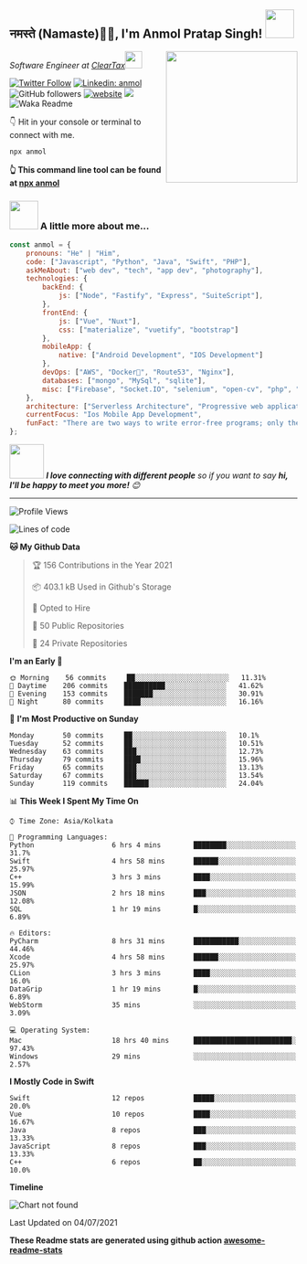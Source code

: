 <h2>नमस्ते (Namaste)🙏🏻, I'm Anmol Pratap Singh! <img src="https://media.giphy.com/media/12oufCB0MyZ1Go/giphy.gif" width="50"></h2>
<img align='right' src="https://media.giphy.com/media/M9gbBd9nbDrOTu1Mqx/giphy.gif" width="230">
<p><em>Software Engineer at <a href="http://www.cleartax.in">ClearTax</a><img src="https://media.giphy.com/media/WUlplcMpOCEmTGBtBW/giphy.gif" width="30"> 
</em></p>

[![Twitter Follow](https://img.shields.io/twitter/follow/misteranmol?label=Follow)](https://twitter.com/intent/follow?screen_name=misteranmol)
[![Linkedin: anmol](https://img.shields.io/badge/-anmol-blue?style=flat-square&logo=Linkedin&logoColor=white&link=https://www.linkedin.com/in/anmol-p-singh/)](https://www.linkedin.com/in/anmol-p-singh/)
![GitHub followers](https://img.shields.io/github/followers/anmol098?label=Follow&style=social)
[![website](https://img.shields.io/badge/Website-46a2f1.svg?&style=flat-square&logo=Google-Chrome&logoColor=white&link=https://anmolsingh.me/)](https://anmolsingh.me/)
![](https://visitor-badge.glitch.me/badge?page_id=anmol098.anmol098)
![Waka Readme](https://github.com/anmol098/anmol098/workflows/Waka%20Readme/badge.svg)

👇 Hit in your console or terminal to connect with me.

```bash
npx anmol
```
**👆 This command line tool can be found at [npx anmol](https://github.com/anmol098/npx_card)**

### <img src="https://media.giphy.com/media/VgCDAzcKvsR6OM0uWg/giphy.gif" width="50"> A little more about me...  

```javascript
const anmol = {
    pronouns: "He" | "Him",
    code: ["Javascript", "Python", "Java", "Swift", "PHP"],
    askMeAbout: ["web dev", "tech", "app dev", "photography"],
    technologies: {
        backEnd: {
            js: ["Node", "Fastify", "Express", "SuiteScript"],
        },
        frontEnd: {
            js: ["Vue", "Nuxt"],
            css: ["materialize", "vuetify", "bootstrap"]
        },
        mobileApp: {
            native: ["Android Development", "IOS Development"]
        },
        devOps: ["AWS", "Docker🐳", "Route53", "Nginx"],
        databases: ["mongo", "MySql", "sqlite"],
        misc: ["Firebase", "Socket.IO", "selenium", "open-cv", "php", "SuiteApp"]
    },
    architecture: ["Serverless Architecture", "Progressive web applications", "Single page applications"],
    currentFocus: "Ios Mobile App Development",
    funFact: "There are two ways to write error-free programs; only the third one works"
};
```

<img src="https://media.giphy.com/media/LnQjpWaON8nhr21vNW/giphy.gif" width="60"> <em><b>I love connecting with different people</b> so if you want to say <b>hi, I'll be happy to meet you more!</b> 😊</em>

---
<!--START_SECTION:waka-->
![Profile Views](http://img.shields.io/badge/Profile%20Views-742-blue)

![Lines of code](https://img.shields.io/badge/From%20Hello%20World%20I%27ve%20Written-1.5%20million%20lines%20of%20code-blue)

**🐱 My Github Data** 

> 🏆 156 Contributions in the Year 2021
 > 
> 📦 403.1 kB Used in Github's Storage 
 > 
> 💼 Opted to Hire
 > 
> 📜 50 Public Repositories 
 > 
> 🔑 24 Private Repositories  
 > 
**I'm an Early 🐤** 

```text
🌞 Morning    56 commits     ██░░░░░░░░░░░░░░░░░░░░░░░   11.31% 
🌆 Daytime    206 commits    ██████████░░░░░░░░░░░░░░░   41.62% 
🌃 Evening    153 commits    ███████░░░░░░░░░░░░░░░░░░   30.91% 
🌙 Night      80 commits     ████░░░░░░░░░░░░░░░░░░░░░   16.16%

```
📅 **I'm Most Productive on Sunday** 

```text
Monday       50 commits     ██░░░░░░░░░░░░░░░░░░░░░░░   10.1% 
Tuesday      52 commits     ██░░░░░░░░░░░░░░░░░░░░░░░   10.51% 
Wednesday    63 commits     ███░░░░░░░░░░░░░░░░░░░░░░   12.73% 
Thursday     79 commits     ████░░░░░░░░░░░░░░░░░░░░░   15.96% 
Friday       65 commits     ███░░░░░░░░░░░░░░░░░░░░░░   13.13% 
Saturday     67 commits     ███░░░░░░░░░░░░░░░░░░░░░░   13.54% 
Sunday       119 commits    ██████░░░░░░░░░░░░░░░░░░░   24.04%

```


📊 **This Week I Spent My Time On** 

```text
⌚︎ Time Zone: Asia/Kolkata

💬 Programming Languages: 
Python                   6 hrs 4 mins        ████████░░░░░░░░░░░░░░░░░   31.7% 
Swift                    4 hrs 58 mins       ██████░░░░░░░░░░░░░░░░░░░   25.97% 
C++                      3 hrs 3 mins        ████░░░░░░░░░░░░░░░░░░░░░   15.99% 
JSON                     2 hrs 18 mins       ███░░░░░░░░░░░░░░░░░░░░░░   12.08% 
SQL                      1 hr 19 mins        █░░░░░░░░░░░░░░░░░░░░░░░░   6.89%

🔥 Editors: 
PyCharm                  8 hrs 31 mins       ███████████░░░░░░░░░░░░░░   44.46% 
Xcode                    4 hrs 58 mins       ██████░░░░░░░░░░░░░░░░░░░   25.97% 
CLion                    3 hrs 3 mins        ████░░░░░░░░░░░░░░░░░░░░░   16.0% 
DataGrip                 1 hr 19 mins        █░░░░░░░░░░░░░░░░░░░░░░░░   6.89% 
WebStorm                 35 mins             ░░░░░░░░░░░░░░░░░░░░░░░░░   3.09%

💻 Operating System: 
Mac                      18 hrs 40 mins      ████████████████████████░   97.43% 
Windows                  29 mins             ░░░░░░░░░░░░░░░░░░░░░░░░░   2.57%

```

**I Mostly Code in Swift** 

```text
Swift                    12 repos            █████░░░░░░░░░░░░░░░░░░░░   20.0% 
Vue                      10 repos            ████░░░░░░░░░░░░░░░░░░░░░   16.67% 
Java                     8 repos             ███░░░░░░░░░░░░░░░░░░░░░░   13.33% 
JavaScript               8 repos             ███░░░░░░░░░░░░░░░░░░░░░░   13.33% 
C++                      6 repos             ██░░░░░░░░░░░░░░░░░░░░░░░   10.0%

```


**Timeline**

![Chart not found](https://raw.githubusercontent.com/anmol098/anmol098/master/charts/bar_graph.png) 


 Last Updated on 04/07/2021
<!--END_SECTION:waka-->

**These Readme stats are generated using github action [awesome-readme-stats](https://github.com/anmol098/waka-readme-stats)**

